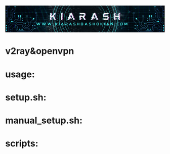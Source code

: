 ![baner](https://github.com/Ghosts6/Local-website/blob/main/img/Baner.png)

# v2ray&openvpn

# usage:

# setup.sh: 

# manual_setup.sh:

# scripts:

